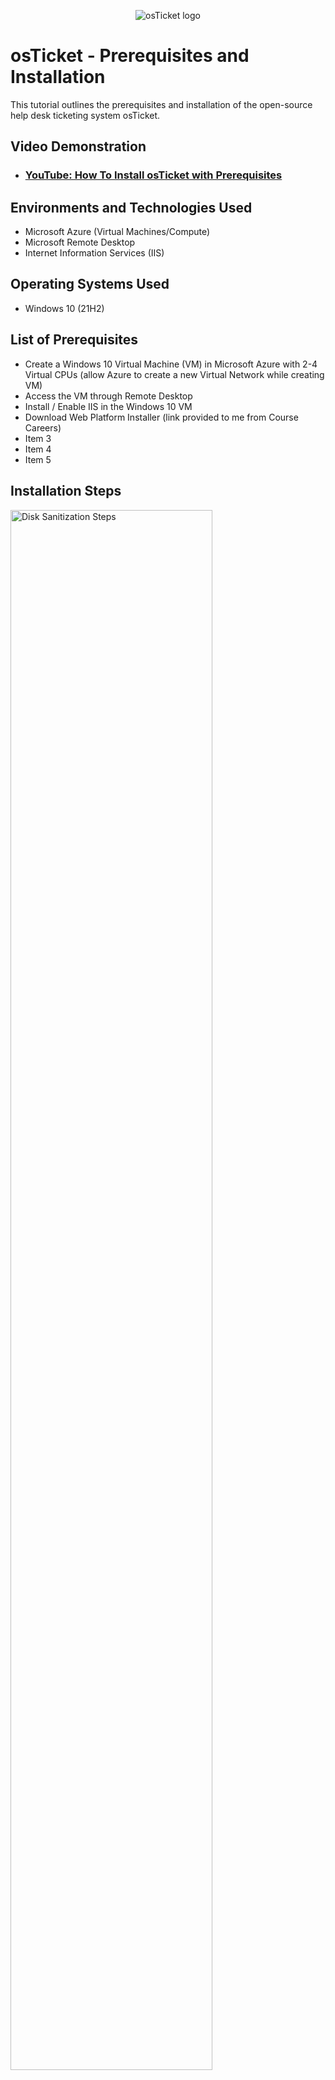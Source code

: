 <p align="center">
<img src="https://i.imgur.com/Clzj7Xs.png" alt="osTicket logo"/>
</p>

<h1>osTicket - Prerequisites and Installation</h1>
This tutorial outlines the prerequisites and installation of the open-source help desk ticketing system osTicket.<br />


<h2>Video Demonstration</h2>

- ### [YouTube: How To Install osTicket with Prerequisites](https://www.youtube.com)

<h2>Environments and Technologies Used</h2>

- Microsoft Azure (Virtual Machines/Compute)
- Microsoft Remote Desktop
- Internet Information Services (IIS)

<h2>Operating Systems Used </h2>

- Windows 10</b> (21H2)

<h2>List of Prerequisites</h2>

- Create a Windows 10 Virtual Machine (VM) in Microsoft Azure with 2-4 Virtual CPUs (allow Azure to create a new Virtual Network while creating VM)
- Access the VM through Remote Desktop
- Install / Enable IIS in the Windows 10 VM
- Download Web Platform Installer (link provided to me from Course Careers)
- Item 3
- Item 4
- Item 5

<h2>Installation Steps</h2>

<p>
<img src="https://i.imgur.com/DDHIUBw.png" height="80%" width="80%" alt="Disk Sanitization Steps"/>
</p>
<p>
VMOSTicket is the Windows 10 Virtual Machine that I made in Azure
</p>
<br />

<p>
<img src="https://i.imgur.com/SAYqYlV.png" height="80%" width="80%" alt="Disk Sanitization Steps"/>
</p>
<p>
Since I'm on MacOS, I'll be using the Microsoft Remote Desktop App in order to access the VM. I'll be using the VM's IP Address in order to use Remote Desktop
</p>
<br />

<p>
<img src="https://i.imgur.com/s8ZER1e.png" height="80%" width="80%" alt="Disk Sanitization Steps"/>
</p>
<p>
I went to the Start Menu, Programs, Unistall a Program, Turn Windows Features On or Off, located and checked off Internet Information Services
</p>
<br />

<p>
<img src="https://i.imgur.com/npXUXyO.png" height="80%" width="80%" alt="Disk Sanitization Steps"/>
</p>
<p>
Download Web Platform Installer
</p>
<br />

<p>
<img src="https://i.imgur.com/dOUWNhG.png" height="80%" width="80%" alt="Disk Sanitization Steps"/>
</p>
<p>
Open Web Platform Installer, Add MySQL 5.5 and add all simple versions of x86 PHP up until version 7.3
</p>
<br />

<p>
<img src="https://i.imgur.com/DJmEXEB.png" height="80%" width="80%" alt="Disk Sanitization Steps"/>
</p>
<p>
Install osticket v1.15.8
</p>
<br />

<p>
<img src="https://i.imgur.com/DJmEXEB.png" height="80%" width="80%" alt="Disk Sanitization Steps"/>
</p>
<p>
Install osticket v1.15.8
</p>
<br />

<p>
<img src="https://i.imgur.com/DJmEXEB.png" height="80%" width="80%" alt="Disk Sanitization Steps"/>
</p>
<p>
Install osticket v1.15.8
</p>
<br />
